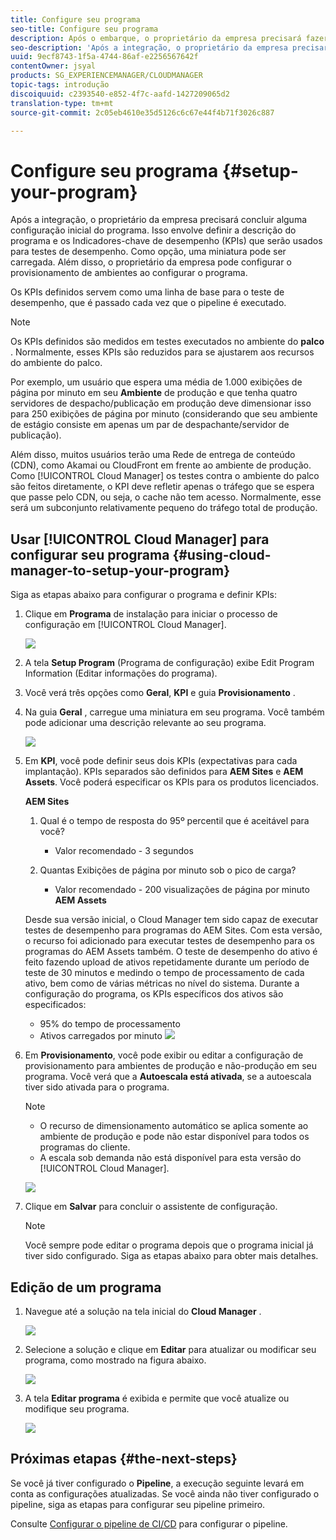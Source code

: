 ```yaml
---
title: Configure seu programa
seo-title: Configure seu programa
description: Após o embarque, o proprietário da empresa precisará fazer uma configuração inicial do programa.
seo-description: 'Após a integração, o proprietário da empresa precisará fazer uma configuração inicial do Adobe AEM Cloud Manager. Isso envolve definir a descrição do programa e definir os KPIs que serão usados para testes de desempenho. '
uuid: 9ecf8743-1f5a-4744-86af-e2256567642f
contentOwner: jsyal
products: SG_EXPERIENCEMANAGER/CLOUDMANAGER
topic-tags: introdução
discoiquuid: c2393540-e852-4f7c-aafd-1427209065d2
translation-type: tm+mt
source-git-commit: 2c05eb4610e35d5126c6c67e44f4b71f3026c887

---
```



# Configure seu programa {#setup-your-program}

Após a integração, o proprietário da empresa precisará concluir alguma configuração inicial do programa. Isso envolve definir a descrição do programa e os Indicadores-chave de desempenho (KPIs) que serão usados para testes de desempenho. Como opção, uma miniatura pode ser carregada. Além disso, o proprietário da empresa pode configurar o provisionamento de ambientes ao configurar o programa.

Os KPIs definidos servem como uma linha de base para o teste de desempenho, que é passado cada vez que o pipeline é executado.

>[!NOTE]
>
>Os KPIs definidos são medidos em testes executados no ambiente do **palco** . Normalmente, esses KPIs são reduzidos para se ajustarem aos recursos do ambiente do palco.
>
>Por exemplo, um usuário que espera uma média de 1.000 exibições de página por minuto em seu **Ambiente** de produção e que tenha quatro servidores de despacho/publicação em produção deve dimensionar isso para 250 exibições de página por minuto (considerando que seu ambiente de estágio consiste em apenas um par de despachante/servidor de publicação).
>
>Além disso, muitos usuários terão uma Rede de entrega de conteúdo (CDN), como Akamai ou CloudFront em frente ao ambiente de produção. Como [!UICONTROL Cloud Manager] os testes contra o ambiente do palco são feitos diretamente, o KPI deve refletir apenas o tráfego que se espera que passe pelo CDN, ou seja, o cache não tem acesso. Normalmente, esse será um subconjunto relativamente pequeno do tráfego total de produção.

## Usar [!UICONTROL Cloud Manager] para configurar seu programa {#using-cloud-manager-to-setup-your-program}

Siga as etapas abaixo para configurar o programa e definir KPIs:

1. Clique em **Programa** de instalação para iniciar o processo de configuração em [!UICONTROL Cloud Manager].

   ![](assets/SetUpProgram1.png)

1. A tela **Setup Program** (Programa de configuração) exibe Edit Program Information (Editar informações do programa).

1. Você verá três opções como **Geral**, **KPI** e guia **Provisionamento** .

1. Na guia **Geral** , carregue uma miniatura em seu programa. Você também pode adicionar uma descrição relevante ao seu programa.

   ![](assets/Setup_Program-General.png)

1. Em **KPI**, você pode definir seus dois KPIs (expectativas para cada implantação). KPIs separados são definidos para **AEM Sites** e **AEM Assets**. Você poderá especificar os KPIs para os produtos licenciados.

   **AEM Sites**

   1. Qual é o tempo de resposta do 95º percentil que é aceitável para você?

      * Valor recomendado - 3 segundos
   1. Quantas Exibições de página por minuto sob o pico de carga?

      * Valor recomendado - 200 visualizações de página por minuto
   **AEM Assets**

   Desde sua versão inicial, o Cloud Manager tem sido capaz de executar testes de desempenho para programas do AEM Sites. Com esta versão, o recurso foi adicionado para executar testes de desempenho para os programas do AEM Assets também. O teste de desempenho do ativo é feito fazendo upload de ativos repetidamente durante um período de teste de 30 minutos e medindo o tempo de processamento de cada ativo, bem como de várias métricas no nível do sistema.
Durante a configuração do programa, os KPIs específicos dos ativos são especificados:

   * 95% do tempo de processamento
   * Ativos carregados por minuto
   ![](assets/Setup_Program-KPIs.png)

1. Em **Provisionamento**, você pode exibir ou editar a configuração de provisionamento para ambientes de produção e não-produção em seu programa. Você verá que a **Autoescala está ativada**, se a autoescala tiver sido ativada para o programa.

   >[!NOTE]
   >
   >* O recurso de dimensionamento automático se aplica somente ao ambiente de produção e pode não estar disponível para todos os programas do cliente.
   >* A escala sob demanda não está disponível para esta versão do [!UICONTROL Cloud Manager].


   ![](assets/Setup_Program-Provisioning.png)

1. Clique em **Salvar** para concluir o assistente de configuração.

   >[!NOTE]
   >
   >Você sempre pode editar o programa depois que o programa inicial já tiver sido configurado. Siga as etapas abaixo para obter mais detalhes.

## Edição de um programa

1. Navegue até a solução na tela inicial do **Cloud Manager** .

   ![](assets/SetUpProgram5.png)

1. Selecione a solução e clique em **Editar** para atualizar ou modificar seu programa, como mostrado na figura abaixo.

   ![](assets/SetUpProgram6.png)

1. A tela **Editar programa** é exibida e permite que você atualize ou modifique seu programa.

   ![](assets/Editing_Program-screen3.png)

## Próximas etapas {#the-next-steps}

Se você já tiver configurado o **Pipeline**, a execução seguinte levará em conta as configurações atualizadas. Se você ainda não tiver configurado o pipeline, siga as etapas para configurar seu pipeline primeiro.

Consulte [Configurar o pipeline de CI/CD](https://helpx.adobe.com/experience-manager/cloud-manager/using/configuring-pipeline.html) para configurar o pipeline.
